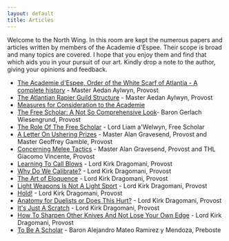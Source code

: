 ```yaml
---
layout: default
title: Articles
---
```


Welcome to the North Wing.  In this room are kept the numerous papers and
articles written by members of the Academie d'Espee.  Their scope is broad and
many topics are covered.  I hope that you enjoy them and find that which aids
you in your pursuit of our art.  Kindly drop a note to the author, giving your
opinions and feedback.

* [The Academie d'Espee, Order of the White Scarf of Atlantia - A complete history](history.htm) - Master Aedan Aylwyn, Provost
* [The Atlantian Rapier Guild Structure](guild.htm) - Master Aedan Aylwyn, Provost
* [Measures for Consideration to the Academie](guildlines.htm)
* [The Free Scholar: A Not So Comprehensive Look](fs-artcl2.htm)-  Baron Gerlach Wiesengrund, Provost
* [The Role Of The Free Scholar](fs-artcl.htm) - Lord Liam a'Welwyn, Free Scholar
* [A Letter On Ushering Prizes](usher.htm) - Master Alan Gravesend, Provost and Master Geoffrey Gamble, Provost
* [Concerning Melee Tactics](melee) - Master Alan Gravesend, Provost and THL Giacomo Vincente, Provost
* [Learning To Call Blows](kirk1.htm) - Lord Kirk Dragomani, Provost
* [Why Do We Calibrate?](kirk2.htm) - Lord Kirk Dragomani, Provost
* [The Art of Eloquence](kirk3.htm) - Lord Kirk Dragomani, Provost
* [Light Weapons Is Not A Light Sport](kirk4.htm) - Lord Kirk Dragomani, Provost
* [Hold!](kirk5.htm) - Lord Kirk Dragomani, Provost
* [Anatomy for Duelists or Does This Hurt?](kirk6.htm) - Lord Kirk Dragomani, Provost
* [It's Just A Scratch](kirk7.htm) - Lord Kirk Dragomani, Provost
* [How To Sharpen Other Knives And Not Lose Your Own Edge](kirk8.htm) - Lord Kirk Dragomani, Provost
* [To Be A Scholar](scholar.htm) - Baron Alejandro Mateo Ramirez y Mendoza, Preboste
